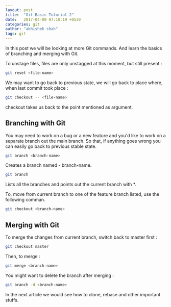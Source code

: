 ```yaml
---
layout: post
title:  "Git Basic Tutorial 2"
date:   2017-04-09 07:10:19 +0530
categories: git
author: "abhishek shah"
tags: git
---
```


In this post we will be looking at more Git commands. And learn the basics of branching and merging with Git.

To unstage files, files are only unstagged at this moment, but still present :

```bash
git reset <file-name>
```

We may want to go back to previous state, we will go back to place where, when last commit took place :

```bash
git checkout -- <file-name>
```
checkout takes us back to the point mentioned as argument.


## Branching with Git

You may need to work on a bug or a new feature and you'd like to work on a separate branch out the main branch. So that, if anything goes wrong you can easily go back to previous stable state.

```bash
git branch <branch-name>
```
Creates a branch named - branch-name.

```bash
git branch
```
Lists all the branches and points out the current branch with *.

To, move from current branch to one of the feature branch listed, use the following comman.

```bash
git checkout <branch-name>
```

## Merging with Git

To merge the changes from current branch, switch back to master first :

```bash
git checkout master
```

Then, to merge :

```bash
git merge <branch-name>
```

You might want to delete the branch after merging :

```bash
git branch -d <branch-name>
```

In the next article we would see how to clone, rebase and other important stuffs.
